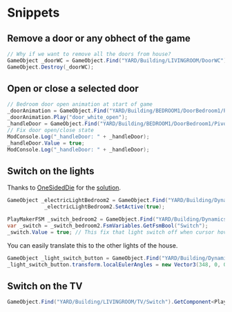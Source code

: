 # Snippets

## Remove a door or any obhect of the game

``` c#
// Why if we want to remove all the doors from house?
GameObject _doorWC = GameObject.Find("YARD/Building/LIVINGROOM/DoorWC");
GameObject.Destroy(_doorWC);
```
## Open or close a selected door

``` c#
// Bedroom door open animation at start of game
_doorAnimation = GameObject.Find("YARD/Building/BEDROOM1/DoorBedroom1/Pivot").GetComponent<Animation>();
_doorAnimation.Play("door_white_open");
_handleDoor = GameObject.Find("YARD/Building/BEDROOM1/DoorBedroom1/Pivot/Handle").GetComponent<PlayMakerFSM>().FsmVariables.FindFsmBool("DoorOpen");
// Fix door open/close state
ModConsole.Log("_handleDoor: " + _handleDoor);
_handleDoor.Value = true;
ModConsole.Log("_handleDoor: " + _handleDoor);
```
## Switch on the lights

Thanks to [OneSidedDie](https://www.reddit.com/user/OneSidedDie/) for the [solution](https://www.reddit.com/r/MySummerCar/comments/opq2xt/switch_on_the_bedroom_light/
).

``` c#
GameObject _electricLightBedroom2 = GameObject.Find("YARD/Building/Dynamics/HouseElectricity/ElectricAppliances/Bedroom2");
            _electricLightBedroom2.SetActive(true);

PlayMakerFSM _switch_bedroom2 = GameObject.Find("YARD/Building/Dynamics/LightSwitches/switch_bedroom2").GetComponent<PlayMakerFSM>();
var _switch = _switch_bedroom2.FsmVariables.GetFsmBool("Switch");
_switch.Value = true; // This fix that light switch off when cursor hover the light switch
```

You can easily translate this to the other lights of the house.

``` c#
GameObject _light_switch_button = GameObject.Find("YARD/Building/Dynamics/LightSwitches/switch_bedroom2/light_switch/light_switch_button");
_light_switch_button.transform.localEulerAngles = new Vector3(348, 0, 0);
```

## Switch on the TV

``` c#
GameObject.Find("YARD/Building/LIVINGROOM/TV/Switch").GetComponent<PlayMakerFSM>().FsmVariables.FindFsmBool("Open").Value = true;
```
